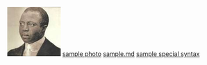 ![link special chars](../../photo%20sample.jpg)
[sample photo](../../photo%20sample.jpg)
[sample.md](./sample%20spaces.md)
[sample special syntax](<../../photo sample.jpg>)
